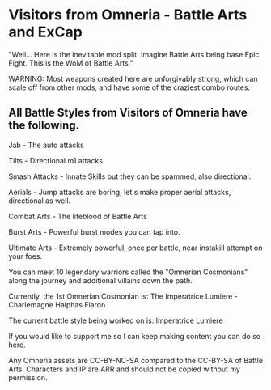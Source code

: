 # Visitors from Omneria - Battle Arts and ExCap

"Well... Here is the inevitable mod split. Imagine Battle Arts being base Epic Fight. This is the WoM of Battle Arts." 

WARNING: Most weapons created here are unforgivably strong, which can scale off from other mods, and have some of the craziest combo routes.

## All Battle Styles from Visitors of Omneria have the following.

Jab - The auto attacks

Tilts - Directional m1 attacks

Smash Attacks - Innate Skills but they can be spammed, also directional.

Aerials - Jump attacks are boring, let's make proper aerial attacks, directional as well.

Combat Arts - The lifeblood of Battle Arts

Burst Arts - Powerful burst modes you can tap into.

Ultimate Arts - Extremely powerful, once per battle, near instakill attempt on your foes.

You can meet 10 legendary warriors called the "Omnerian Cosmonians" along the journey and additional villains down the path.

Currently, the 1st Omnerian Cosmonian is: The Imperatrice Lumiere - Charlemagne Halphas Flaron

The current battle style being worked on is: Imperatrice Lumiere

If you would like to support me so I can keep making content you can do so here.

Any Omneria assets are CC-BY-NC-SA compared to the CC-BY-SA of Battle Arts. Characters and IP are ARR and should not be copied without my permission.
